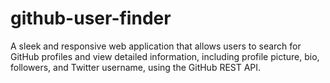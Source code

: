 # github-user-finder
A sleek and responsive web application that allows users to search for GitHub profiles and view detailed information, including profile picture, bio, followers, and Twitter username, using the GitHub REST API.
